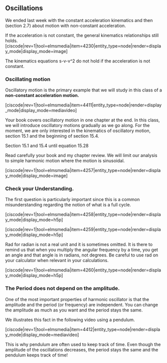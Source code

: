 ## Oscillations

We ended last week with the constant acceleration kinematics and then (section 2.7) about motion with non-constant acceleration. 

If the acceleration is not constant, the general kinematics relationships still holds. 
[ciscode|rev=1|tool=elmsmedia|item=4230|entity_type=node|render=display_mode|display_mode=image]

<lrndesign-sidenote label="Instructor Note" icon="bookmark" bg-color="#c2e5f2">
 The kinematics equations s-v-v^2 do not hold if the acceleration is not constant. 
</lrndesign-sidenote>

### Oscillating motion 

Oscillatory motion is the primary example that we will study in this class of a **non-constant acceleration motion.**

[ciscode|rev=1|tool=elmsmedia|item=4411|entity_type=node|render=display_mode|display_mode=mediavideo]

Your book covers oscillatory motion in one chapter at the end. In this class, we will introduce oscillatory motions gradually as we go along. For the moment, we are only interested in the kinematics of oscillatory motion, section 15.1 and the beginning of section 15.4.

<stop-note title="Read Knight 4ed" icon="stopnoteicons:book-icon">
  <span slot="message">Section 15.1 and 15.4 until equation 15.28</span>
</stop-note>


Read carefully your book and my chapter review. We will limit our analysis to simple harmonic motion where the motion is sinusoidal.

[ciscode|rev=1|tool=elmsmedia|item=4257|entity_type=node|render=display_mode|display_mode=image]

### Check your Understanding. 

The first question is particularly important since this is a common misunderstanding regarding the notion of what is a full cycle. 

[ciscode|rev=1|tool=elmsmedia|item=4258|entity_type=node|render=display_mode|display_mode=h5p]

[ciscode|rev=1|tool=elmsmedia|item=4259|entity_type=node|render=display_mode|display_mode=h5p]

Rad for radian is not a real unit and it is sometimes omitted. It is there to remind us that when you multiply the angular frequency by a time, you get an angle and that angle is in radians, not degrees. Be careful to use rad on your calculator when relevant in your calculations. 

[ciscode|rev=1|tool=elmsmedia|item=4260|entity_type=node|render=display_mode|display_mode=h5p]

### The Period does not depend on the amplitude. 

One of the most important properties of harmonic oscillator is that the amplitude and the period (or frequency) are independent. You can change the amplitude as much as you want and the period stays the same. 

We illustrates this fact in the following video using a pendulum. 

[ciscode|rev=1|tool=elmsmedia|item=4412|entity_type=node|render=display_mode|display_mode=mediavideo]

<lrndesign-sidenote label="Instructor Note" icon="bookmark" bg-color="#c2e5f2">
This is why pendulum are often used to keep track of time. Even though the amplitude of the oscillations decreases, the period stays the same and the pendulum keeps track of time!
</lrndesign-sidenote>